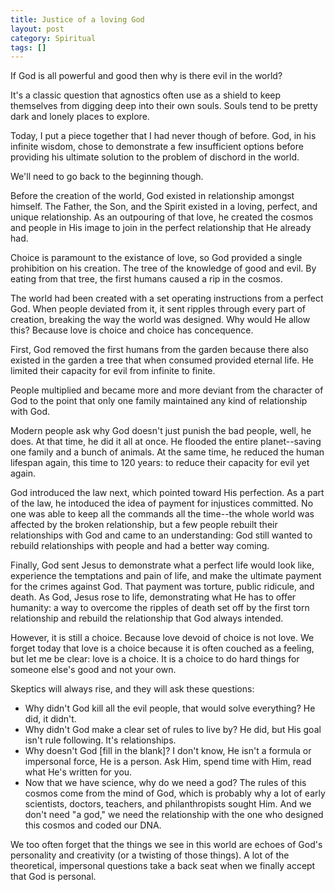 ```yaml
---
title: Justice of a loving God
layout: post
category: Spiritual
tags: []
---
```

If God is all powerful and good then why is there evil in the world?

It's a classic question that agnostics often use as a shield to keep themselves from digging deep into their own souls. Souls tend to be pretty dark and lonely places to explore.

<!-- more -->

Today, I put a piece together that I had never though of before. God, in his infinite wisdom, chose to demonstrate a few insufficient options before providing his ultimate solution to the problem of dischord in the world.

We'll need to go back to the beginning though.

Before the creation of the world, God existed in relationship amongst himself. The Father, the Son, and the Spirit existed in a loving, perfect, and unique relationship. As an outpouring of that love, he created the cosmos and people in His image to join in the perfect relationship that He already had.

Choice is paramount to the existance of love, so God provided a single prohibition on his creation. The tree of the knowledge of good and evil. By eating from that tree, the first humans caused a rip in the cosmos.

The world had been created with a set operating instructions from a perfect God. When people deviated from it, it sent ripples through every part of creation, breaking the way the world was designed. Why would He allow this? Because love is choice and choice has concequence.

First, God removed the first humans from the garden because there also existed in the garden a tree that when consumed provided eternal life. He limited their capacity for evil from infinite to finite.

People multiplied and became more and more deviant from the character of God to the point that only one family maintained any kind of relationship with God.

Modern people ask why God doesn't just punish the bad people, well, he does. At that time, he did it all at once. He flooded the entire planet--saving one family and a bunch of animals. At the same time, he reduced the human lifespan again, this time to 120 years: to reduce their capacity for evil yet again.

God introduced the law next, which pointed toward His perfection. As a part of the law, he intoduced the idea of payment for injustices committed. No one was able to keep all the commands all the time--the whole world was affected by the broken relationship, but a few people rebuilt their relationships with God and came to an understanding: God still wanted to rebuild relationships with people and had a better way coming.

Finally, God sent Jesus to demonstrate what a perfect life would look like, experience the temptations and pain of life, and make the ultimate payment for the crimes against God. That payment was torture, public ridicule, and death. As God, Jesus rose to life, demonstrating what He has to offer humanity: a way to overcome the ripples of death set off by the first torn relationship and rebuild the relationship that God always intended.

However, it is still a choice. Because love devoid of choice is not love. We forget today that love is a choice because it is often couched as a feeling, but let me be clear: love is a choice. It is a choice to do hard things for someone else's good and not your own.

Skeptics will always rise, and they will ask these questions:

  * Why didn't God kill all the evil people, that would solve everything? He did, it didn't.
  * Why didn't God make a clear set of rules to live by? He did, but His goal isn't rule following. It's relationships.
  * Why doesn't God [fill in the blank]? I don't know, He isn't a formula or impersonal force, He is a person. Ask Him, spend time with Him, read what He's written for you.
  * Now that we have science, why do we need a god? The rules of this cosmos come from the mind of God, which is probably why a lot of early scientists, doctors, teachers, and philanthropists sought Him. And we don't need "a god," we need the relationship with the one who designed this cosmos and coded our DNA.

We too often forget that the things we see in this world are echoes of God's personality and creativity (or a twisting of those things). A lot of the theoretical, impersonal questions take a back seat when we finally accept that God is personal.